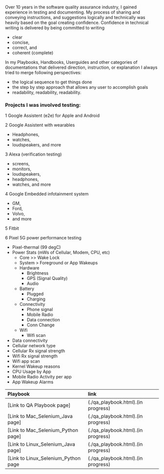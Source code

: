 Over 10 years in the software quality assurance industry, 
I gained experience in testing and documenting. 
My process of sharing and conveying instructions, and suggestions logically and technically
was heavily based on the goal creating confidence. 
Confidence in technical writing is delivered by being committed to writing
  - clear 
  - concise, 
  - correct, and 
  - coherent (complete)

In my Playbooks, Handbooks, Userguides and 
other categories of documentations that 
delivered direction, instruction, or explanation I always tried to merge following perspectives:
- the logical sequence to get things done 
- the step by step approach that allows any user to accomplish goals
- readability, readability, readability. 

### Projects I was involved testing:

1 Google Assistent (e2e) for Apple and Android

2 Google Assistent with wearables
  - Headphones,
  - watches, 
  - loudspeakers, and more

3 Alexa  (verification testing)
  -  screens, 
  - monitors, 
  - loudspeakers, 
  - headphones, 
  - watches, and more

4 Google Embedded infotainment system 
  - GM, 
  - Ford, 
  - Volvo, 
  - and more

5 Fitbit

6 Pixel 5G power performance testing
- Pixel-thermal (99 degC)
- Power Stats (mWs of Cellular, Modem, CPU, etc)
    - Core >> Wake Lock
    - System > Foreground or App Wakeups
    - Hardware
        - Brightness
        - GPS (Signal Quality)
        - Audio
    - Battery
        - Plugged
        - Charging
    - Connectivity
        - Phone signal
        - Mobile Radio
        - Data connection
        - Conn Change
    - Wifi
        - Wifi scan
- Data connectivity
- Cellular network type
- Cellular Rx signal strength
- Wifi Rx signal strength
- Wifi app scan
- Kernel Wakeup reasons
- CPU Usage by App
- Mobile Radio Activity per app
- App Wakeup Alarms 

| Playbook        | link          | 
|:-------------|:------------------|
| [Link to QA Playbook page]           | (./qa_playbook.html).(in progress)| 
| [Link to Mac_Selenium_Java page]          | (./qa_playbook.html).(in progress)| 
| [Link to Mac_Selenium_Python page]        | (./qa_playbook.html).(in progress)| 
| [Link to Linux_Selenium_Java page]        | (./qa_playbook.html).(in progress)| 
| [Link to Linux_Selenium_Python page       | (./qa_playbook.html).(in progress)| 
